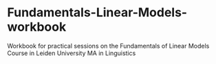 # Fundamentals-Linear-Models-workbook

Workbook for practical sessions on the Fundamentals of Linear Models Course in Leiden University MA in Linguistics
